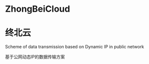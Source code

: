 # ZhongBeiCloud
# 终北云
Scheme of data transmission based on Dynamic IP in public network

基于公网动态IP的数据传输方案

